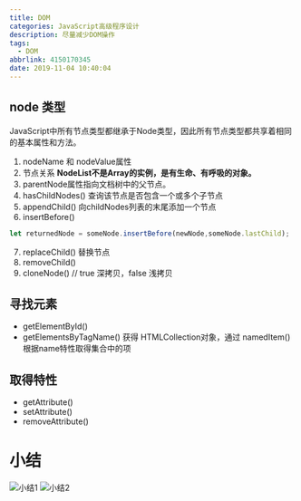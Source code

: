 ```yaml
---
title: DOM
categories: JavaScript高级程序设计
description: 尽量减少DOM操作
tags:
  - DOM
abbrlink: 4150170345
date: 2019-11-04 10:40:04
---
```

## node 类型
JavaScript中所有节点类型都继承于Node类型，因此所有节点类型都共享着相同的基本属性和方法。

1. nodeName 和 nodeValue属性
2. 节点关系
**NodeList不是Array的实例，是有生命、有呼吸的对象。**
3. parentNode属性指向文档树中的父节点。
4. hasChildNodes() 查询该节点是否包含一个或多个子节点
5. appendChild() 向childNodes列表的末尾添加一个节点
6. insertBefore() 
```javascript
let returnedNode = someNode.insertBefore(newNode,someNode.lastChild);
```
7. replaceChild() 替换节点
8. removeChild()
9. cloneNode() // true 深拷贝，false 浅拷贝

## 寻找元素
* getElementById()
* getElementsByTagName() 获得 HTMLCollection对象，通过 namedItem() 根据name特性取得集合中的项

## 取得特性
* getAttribute()
* setAttribute()
* removeAttribute()

# 小结
![小结1](http://img.chensenran.top/1572839285302.png)
![小结2](http://img.chensenran.top/1572839341114.png)

